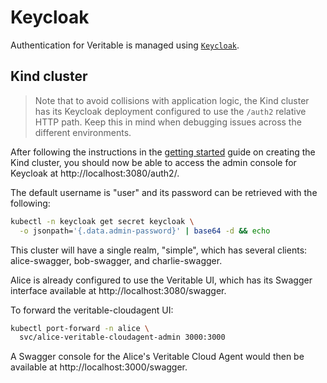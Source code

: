 # Keycloak

Authentication for Veritable is managed using [`Keycloak`](https://www.keycloak.org/).


## Kind cluster

> Note that to avoid collisions with application logic, the Kind cluster has its Keycloak deployment configured to use the `/auth2` relative HTTP path. Keep this in mind when debugging issues across the different environments.

After following the instructions in the [getting started](./getting-started.md) guide on creating the Kind cluster, you should now be able to access the admin console for Keycloak at http://localhost:3080/auth2/.

The default username is "user" and its password can be retrieved with the following:

```sh
kubectl -n keycloak get secret keycloak \
  -o jsonpath='{.data.admin-password}' | base64 -d && echo
```

This cluster will have a single realm, "simple", which has several clients: alice-swagger, bob-swagger, and charlie-swagger.

Alice is already configured to use the Veritable UI, which has its Swagger interface available at http://localhost:3080/swagger.

To forward the veritable-cloudagent UI:

```sh
kubectl port-forward -n alice \
  svc/alice-veritable-cloudagent-admin 3000:3000
```

A Swagger console for the Alice's Veritable Cloud Agent would then be available at http://localhost:3000/swagger.
